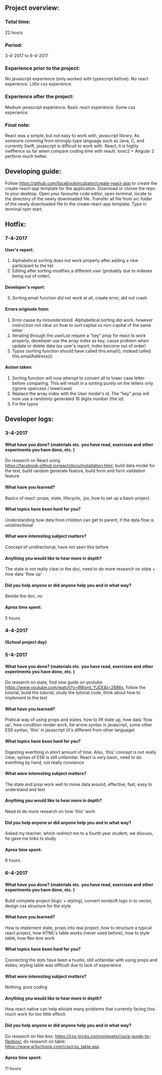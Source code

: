 ## Project overview:
### Total time:
22 hours

### Period:
3-4-2017 to 6-4-2017

### Experience prior to the project:
No javascript experience (only worked with typescript before).
No react experience.
Little css experience.

### Experience after the project:
Medium javascript experience.
Basic react experience.
Some css experience.

### Final note:
React was a simple, but not easy to work with, javascript library. 
As someone comming from strongly-type language such as Java, C, and currently Swift, javascript is difficult to work with. 
React, it is highly ineffience so far when compare coding time with result. Ionic2 + Angular 2 perform much better.

## Developing guide:
 Follow https://github.com/facebookincubator/create-react-app to create the create-react-app template for the application.
 Download or clonse the repo to your desktop.
 Open your favourite code editor, open terminal, locate to the directory of the newly downloaded file.
 Transfer all file from src folder of the newly downloaded file to the create-react-app template.
 Type in terminal npm start.

## Hotfix:
### 7-4-2017

#### User's report:
1. Alphabetical sorting does not work properly after adding a new participant to the list.
2. Editing after sorting modifies a different user (probably due to indexes being out of order).

#### Developer's report:
3. Sorting email function did not work at all, create error, did not crash

#### Errors originate from:
1. Error cause by misunderstood. Alphabetical sorting did work, however instruction not clear on how to sort capital vs non-capital of the same letter
2. Iterating through the userList require a "key" prop for react to work properly, developer use the array index as key, cause problem when update or delete data (as user's report, index become out of order)
3. Typos (sorting function should have called this.email(), instead called this.emailAddress())

#### Action taken:
1. Sorting function will now attempt to convert all to lower case letter before comparing. This will result in a sorting purely on the letters only (ignore upercase / lowercase)
2. Replace the array index with the User model's id. The "key" prop will now use a randomly generated 16 digits number (the id)
3. Fix the typos

## Developer logs:
### 3-4-2017

#### What have you done? (materials etc. you have read, exercises and other experiments you have done, etc. )
Do research on React using https://facebook.github.io/react/docs/installation.html, build data model for the test, build random generate feature, build form and form
validation feature

#### What have you learned?
Basics of react: props, state, lifecycle, .jsx, how to set up a basic project

#### What topics have been hard for you?
Understanding how data from children can get to parent, if the data flow is uinidirectional

#### What were interesting subject matters?
Concept of unidirectional, have not seen this before

#### Anything you would like to hear more in depth?
The state is not really clear in the doc, need to do more research on state + how data 'flow up'

#### Did you help anyone or did anyone help you and in what way?
Beside the doc, no

#### Aprox time spent: 
5 hours

### 4-4-2017
#### (School project day)

### 5-4-2017
#### What have you done? (materials etc. you have read, exercises and other experiments you have done, etc. )
Do research on state, find new guide on youtube https://www.youtube.com/watch?v=IR6smI_YJDE&t=2686s, follow the tutorial, build the tutorial, study the tutorial code,
think about how to implement to the test

#### What have you learned?
Pratical way of using props and states, how to lift state up, how data 'flow up', how condition render work, fat arrow syntax in javascript, some other ES6 syntax,
'this' in javascript (it's
different from other language)

#### What topics have been hard for you?
Digesting everthing in short amount of time. Also, 'this' concept is not really clear, syntax of ES6 is still unfamiliar. React is very basic, need to do everthing
by hand, not really convience

#### What were interesting subject matters?
The state and prop work well to move data around, effective, fast, easy to understand and test

#### Anything you would like to hear more in depth?
Need to do more research on how 'this' work

#### Did you help anyone or did anyone help you and in what way?
Asked my teacher, which redirect me to a fourth year student, we discuss, he gave me links to study

#### Aprox time spent: 
6 hours

### 6-4-2017
#### What have you done? (materials etc. you have read, exercises and other experiments you have done, etc. )
Build complete project (logic + styling), convert nordsoft logo in to vector, design css structure for the style

#### What have you learned?
How to implement state, props into real project, how to structure a typical react project, how HTML's table works (never used before), how to style table, how flex-box
work

#### What topics have been hard for you?
Connecting the dots have been a hustle, still unfamiliar with using props and states, styling table was difficult due to lack of experience

#### What were interesting subject matters?
Nothing, pure coding

#### Anything you would like to hear more in depth?
How react native can help eliviate many problems that currently facing (too much work for too little effect)

#### Did you help anyone or did anyone help you and in what way?
Do research on flex box: https://css-tricks.com/snippets/css/a-guide-to-flexbox/, do research on table: https://www.w3schools.com/css/css_table.asp

#### Aprox time spent: 
11 hours
